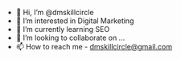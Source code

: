 - 👋 Hi, I’m @dmskillcircle
- 👀 I’m interested in Digital Marketing
- 🌱 I’m currently learning SEO
- 💞️ I’m looking to collaborate on ...
- 📫 How to reach me - dmskillcircle@gmail.com

<!---
dmskillcircle/dmskillcircle is a ✨ special ✨ repository because its `README.md` (this file) appears on your GitHub profile.
You can click the Preview link to take a look at your changes.
--->

